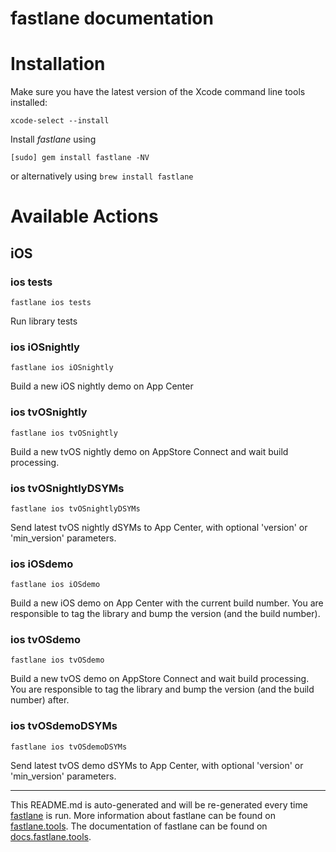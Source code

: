 fastlane documentation
================
# Installation

Make sure you have the latest version of the Xcode command line tools installed:

```
xcode-select --install
```

Install _fastlane_ using
```
[sudo] gem install fastlane -NV
```
or alternatively using `brew install fastlane`

# Available Actions
## iOS
### ios tests
```
fastlane ios tests
```
Run library tests
### ios iOSnightly
```
fastlane ios iOSnightly
```
Build a new iOS nightly demo on App Center
### ios tvOSnightly
```
fastlane ios tvOSnightly
```
Build a new tvOS nightly demo on AppStore Connect and wait build processing.
### ios tvOSnightlyDSYMs
```
fastlane ios tvOSnightlyDSYMs
```
Send latest tvOS nightly dSYMs to App Center, with optional 'version' or 'min_version' parameters.
### ios iOSdemo
```
fastlane ios iOSdemo
```
Build a new iOS demo on App Center with the current build number. You are responsible to tag the library and bump the version (and the build number).
### ios tvOSdemo
```
fastlane ios tvOSdemo
```
Build a new tvOS demo on AppStore Connect and wait build processing. You are responsible to tag the library and bump the version (and the build number) after.
### ios tvOSdemoDSYMs
```
fastlane ios tvOSdemoDSYMs
```
Send latest tvOS demo dSYMs to App Center, with optional 'version' or 'min_version' parameters.

----

This README.md is auto-generated and will be re-generated every time [fastlane](https://fastlane.tools) is run.
More information about fastlane can be found on [fastlane.tools](https://fastlane.tools).
The documentation of fastlane can be found on [docs.fastlane.tools](https://docs.fastlane.tools).
